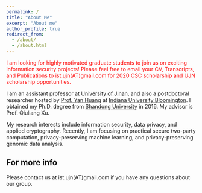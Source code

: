```yaml
---
permalink: /
title: "About Me"
excerpt: "About me"
author_profile: true
redirect_from: 
  - /about/
  - /about.html
---
```


<span style="color:red;">I am looking for highly motivated graduate students to join us on exciting information security projects! Please feel free to email your CV, Transcripts, and Publications to ist.ujn(AT)gmail.com for 2020 CSC scholarship and UJN scholarship opportunities. </span>

I am an assistant professor at [University of Jinan](http://www.ujn.edu.cn/en/), and also a postdoctoral researcher hosted by [Prof. Yan Huang](http://homes.sice.indiana.edu/yh33/) at [Indiana University Bloomington](https://www.iu.edu). I obtained my Ph.D. degree from [Shandong University](http://www.en.sdu.edu.cn/) in 2016. My advisor is Prof. Qiuliang Xu.

My research interests include information security, data privacy, and applied cryptography. Recently, I am focusing on practical secure two-party computation, privacy-preserving machine learning, and privacy-preserving genomic data analysis.

For more info
------
Please contact us at ist.ujn(AT)gmail.com if you have any questions about our group.
